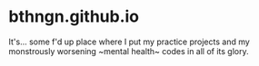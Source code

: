 # bthngn.github.io
It's... some f'd up place where I put my practice projects and my monstrously worsening ~mental health~ codes in all of its glory.
